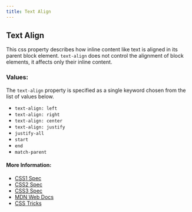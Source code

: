```yaml
---
title: Text Align
---
```

## Text Align

This css property describes how inline content like text is aligned in its parent block element. `text-align` does not control the alignment of block elements, it affects only their inline content.

### Values:
The `text-align` property is specified as a single keyword chosen from the list of values below.  

* `text-align: left`
* `text-align: right`
* `text-align: center`
* `text-align: justify`
* `justify-all`
* `start`
* `end`
* `match-parent`

#### More Information:
- <a href='https://www.w3.org/TR/REC-CSS1/#text-align' target='_blank' rel='nofollow'>CSS1 Spec</a>
- <a href='https://www.w3.org/TR/CSS21/text.html#alignment-prop' target='_blank' rel='nofollow'>CSS2 Spec</a>
- <a href='https://www.w3.org/TR/css-text-3/#justification' target='_blank' rel='nofollow'>CSS3 Spec</a>
- <a href='https://developer.mozilla.org/en-US/docs/Web/CSS/text-align' target='_blank' rel='nofollow'>MDN Web Docs</a>
- <a href='https://css-tricks.com/almanac/properties/t/text-align/' target='_blank' rel='nofollow'>CSS Tricks</a>
